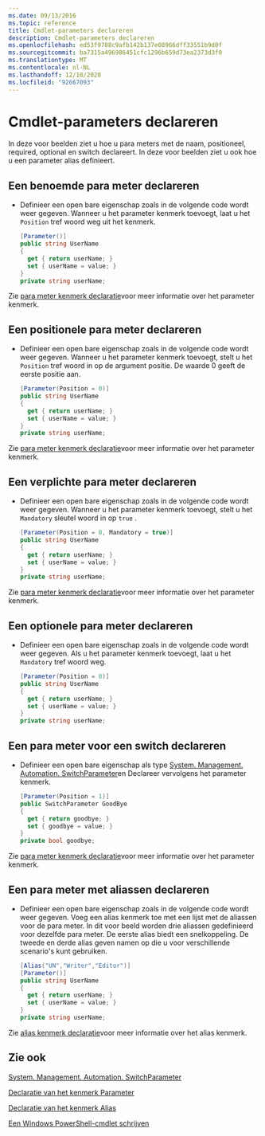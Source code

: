 ```yaml
---
ms.date: 09/13/2016
ms.topic: reference
title: Cmdlet-parameters declareren
description: Cmdlet-parameters declareren
ms.openlocfilehash: ed53f9788c9afb142b137e08966dff33551b9d0f
ms.sourcegitcommit: ba7315a496986451cfc1296b659d73ea2373d3f0
ms.translationtype: MT
ms.contentlocale: nl-NL
ms.lasthandoff: 12/10/2020
ms.locfileid: "92667093"
---
```

# <a name="how-to-declare-cmdlet-parameters"></a>Cmdlet-parameters declareren

In deze voor beelden ziet u hoe u para meters met de naam, positioneel, required, optional en switch declareert. In deze voor beelden ziet u ook hoe u een parameter alias definieert.

## <a name="how-to-declare-a-named-parameter"></a>Een benoemde para meter declareren

- Definieer een open bare eigenschap zoals in de volgende code wordt weer gegeven. Wanneer u het parameter kenmerk toevoegt, laat u het `Position` tref woord weg uit het kenmerk.

    ```csharp
    [Parameter()]
    public string UserName
    {
      get { return userName; }
      set { userName = value; }
    }
    private string userName;
    ```

Zie [para meter kenmerk declaratie](./parameter-attribute-declaration.md)voor meer informatie over het parameter kenmerk.

## <a name="how-to-declare-a-positional-parameter"></a>Een positionele para meter declareren

- Definieer een open bare eigenschap zoals in de volgende code wordt weer gegeven. Wanneer u het parameter kenmerk toevoegt, stelt u het `Position` tref woord in op de argument positie. De waarde 0 geeft de eerste positie aan.

    ```csharp
    [Parameter(Position = 0)]
    public string UserName
    {
      get { return userName; }
      set { userName = value; }
    }
    private string userName;
    ```

Zie [para meter kenmerk declaratie](./parameter-attribute-declaration.md)voor meer informatie over het parameter kenmerk.

## <a name="how-to-declare-a-mandatory-parameter"></a>Een verplichte para meter declareren

- Definieer een open bare eigenschap zoals in de volgende code wordt weer gegeven. Wanneer u het parameter kenmerk toevoegt, stelt u het `Mandatory` sleutel woord in op `true` .

    ```csharp
    [Parameter(Position = 0, Mandatory = true)]
    public string UserName
    {
      get { return userName; }
      set { userName = value; }
    }
    private string userName;
    ```

Zie [para meter kenmerk declaratie](./parameter-attribute-declaration.md)voor meer informatie over het parameter kenmerk.

## <a name="how-to-declare-an-optional-parameter"></a>Een optionele para meter declareren

- Definieer een open bare eigenschap zoals in de volgende code wordt weer gegeven. Als u het parameter kenmerk toevoegt, laat u het `Mandatory` tref woord weg.

    ```csharp
    [Parameter(Position = 0)]
    public string UserName
    {
      get { return userName; }
      set { userName = value; }
    }
    private string userName;
    ```

## <a name="how-to-declare-a-switch-parameter"></a>Een para meter voor een switch declareren

- Definieer een open bare eigenschap als type [System. Management. Automation. SwitchParameter](/dotnet/api/System.Management.Automation.SwitchParameter)en Declareer vervolgens het parameter kenmerk.

    ```csharp
    [Parameter(Position = 1)]
    public SwitchParameter GoodBye
    {
      get { return goodbye; }
      set { goodbye = value; }
    }
    private bool goodbye;
    ```

Zie [para meter kenmerk declaratie](./parameter-attribute-declaration.md)voor meer informatie over het parameter kenmerk.

## <a name="how-to-declare-a-parameter-with-aliases"></a>Een para meter met aliassen declareren

- Definieer een open bare eigenschap zoals in de volgende code wordt weer gegeven. Voeg een alias kenmerk toe met een lijst met de aliassen voor de para meter. In dit voor beeld worden drie aliassen gedefinieerd voor dezelfde para meter. De eerste alias biedt een snelkoppeling. De tweede en derde alias geven namen op die u voor verschillende scenario's kunt gebruiken.

    ```csharp
    [Alias("UN","Writer","Editor")]
    [Parameter()]
    public string UserName
    {
      get { return userName; }
      set { userName = value; }
    }
    private string userName;
    ```

Zie [alias kenmerk declaratie](./alias-attribute-declaration.md)voor meer informatie over het alias kenmerk.

## <a name="see-also"></a>Zie ook

[System. Management. Automation. SwitchParameter](/dotnet/api/System.Management.Automation.SwitchParameter)

[Declaratie van het kenmerk Parameter](./parameter-attribute-declaration.md)

[Declaratie van het kenmerk Alias](./alias-attribute-declaration.md)

[Een Windows PowerShell-cmdlet schrijven](./writing-a-windows-powershell-cmdlet.md)

